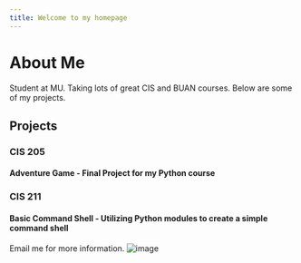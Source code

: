 ```yaml
---
title: Welcome to my homepage
---
```


# About Me
Student at MU. Taking lots of great CIS and BUAN courses. Below are some of my projects.

## Projects

### CIS 205
#### Adventure Game - Final Project for my Python course

### CIS 211
#### Basic Command Shell - Utilizing Python modules to create a simple command shell

Email me for more information.
![image](https://github.com/user-attachments/assets/a8f03635-d127-40f3-86d7-95c41c3bf748)




